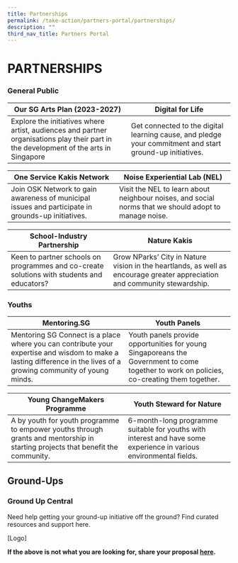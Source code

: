 ```yaml
---
title: Partnerships
permalink: /take-action/partners-portal/partnerships/
description: ""
third_nav_title: Partners Portal
---
```

# PARTNERSHIPS


### General Public

| Our SG Arts Plan (2023-2027)| Digital for Life|
| --- | - | 
| Explore the initiatives where artist, audiences and partner organisations play their part in the development of the arts in Singapore | Get connected to the digital learning cause, and pledge your commitment and start ground-up initiatives.| 

| One Service Kakis Network | Noise Experiential Lab (NEL) |
| --- | - | 
|  Join OSK Network to gain awareness of municipal issues and participate in grounds-up initiatives. | Visit the NEL to learn about neighbour noises, and social norms that we should adopt to manage noise.| 

|School-Industry Partnership   | Nature Kakis |
| --- | - | 
| Keen to partner schools on programmes and co-create solutions with students and educators? | Grow NParks’ City in Nature vision in the heartlands, as well as encourage greater appreciation and community stewardship.| 

### Youths

| Mentoring.SG | Youth Panels |
| -------- | -------- | 
|Mentoring SG Connect is a place where you can contribute your expertise and wisdom to make a lasting difference in the lives of a growing community of young minds.| Youth panels provide opportunities for young Singaporeans the Government to come together to work on policies, co-creating them together.     | 

| Young ChangeMakers Programme | Youth Steward for Nature|
| -------- | -------- | 
|A by youth for youth programme to empower youths through grants and mentorship in starting projects that benefit the community.|  6-month-long programme suitable for youths with interest and have some experience in various environmental fields.   | 

## Ground-Ups

### Ground Up Central
Need help getting your ground-up initiative off the ground? Find curated resources and support here.

[Logo]

**If the above is not what you are looking for, share your proposal [here](https://go.gov.sg/sgpostageform).**